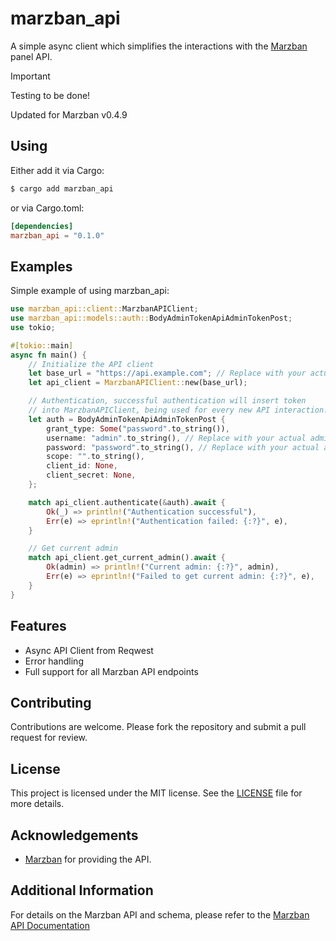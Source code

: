 # marzban_api
A simple async client which simplifies the interactions with the [Marzban](https://github.com/Gozargah/Marzban) panel API.
>[!IMPORTANT]
> Testing to be done!


Updated for Marzban v0.4.9
## Using
Either add it via Cargo:
```sh
$ cargo add marzban_api
```
or via Cargo.toml:
```toml
[dependencies]
marzban_api = "0.1.0"
```

## Examples
Simple example of using marzban_api:
```rust
use marzban_api::client::MarzbanAPIClient;
use marzban_api::models::auth::BodyAdminTokenApiAdminTokenPost;
use tokio;

#[tokio::main]
async fn main() {
    // Initialize the API client
    let base_url = "https://api.example.com"; // Replace with your actual base URL
    let api_client = MarzbanAPIClient::new(base_url);

    // Authentication, successful authentication will insert token
    // into MarzbanAPIClient, being used for every new API interaction.
    let auth = BodyAdminTokenApiAdminTokenPost {
        grant_type: Some("password".to_string()),
        username: "admin".to_string(), // Replace with your actual admin username
        password: "password".to_string(), // Replace with your actual admin password
        scope: "".to_string(),
        client_id: None,
        client_secret: None,
    };

    match api_client.authenticate(&auth).await {
        Ok(_) => println!("Authentication successful"),
        Err(e) => eprintln!("Authentication failed: {:?}", e),
    }

    // Get current admin
    match api_client.get_current_admin().await {
        Ok(admin) => println!("Current admin: {:?}", admin),
        Err(e) => eprintln!("Failed to get current admin: {:?}", e),
    }
}
```

## Features
- Async API Client from Reqwest
- Error handling
- Full support for all Marzban API endpoints

## Contributing
Contributions are welcome. Please fork the repository and submit a pull request for review.

## License
This project is licensed under the MIT license. See the [LICENSE](./LICENSE) file for more details.

## Acknowledgements
- [Marzban](https://github.com/Gozargah/Marzban) for providing the API.

## Additional Information
For details on the Marzban API and schema, please refer to the [Marzban API Documentation](https://github.com/Gozargah/Marzban)

